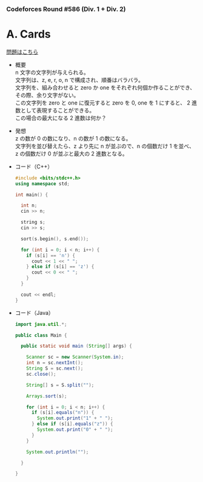 ### Codeforces Round #586 (Div. 1 + Div. 2)

# A. Cards

  [問題はこちら](https://codeforces.com/problemset/problem/1220/A)
  
- 概要<br>
  n 文字の文字列が与えられる。<br>
  文字列は、z, e, r, o, n で構成され、順番はバラバラ。<br>
  文字列を、組み合わせると zero か one をそれぞれ何個か作ることができ、その際、余り文字がない。<br>
  この文字列を zero と one に復元すると zero を 0, one を 1 にすると、 2 進数として表現することができる。<br>
  この場合の最大になる 2 進数は何か？
  
  
- 発想<br>
  z の数が 0 の数になり、n の数が 1 の数になる。<br>
  文字列を並び替えたら、z より先に n が並ぶので、n の個数だけ 1 を並べ、<br>
  z の個数だけ 0 が並ぶと最大の 2 進数となる。
  
  
- コード（C++）

  ```cpp
  #include <bits/stdc++.h>
  using namespace std;

  int main() {

    int n;
    cin >> n;

    string s;
    cin >> s;

    sort(s.begin(), s.end());

    for (int i = 0; i < n; i++) {
      if (s[i] == 'n') {
        cout << 1 << " ";
      } else if (s[i] == 'z') {
        cout << 0 << " ";
      }
    }

    cout << endl;
  }
  ```
  
- コード（Java）

  ```java
  import java.util.*;

  public class Main {

    public static void main (String[] args) {

      Scanner sc = new Scanner(System.in);
      int n = sc.nextInt();
      String S = sc.next();
      sc.close();

      String[] s = S.split(""); 

      Arrays.sort(s);

      for (int i = 0; i < n; i++) {
        if (s[i].equals("n")) {
          System.out.print("1" + " ");
        } else if (s[i].equals("z")) {
          System.out.print("0" + " ");
        }
      }

      System.out.println("");

    }

  }
  ```
    